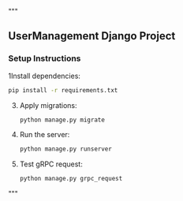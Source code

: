 """
## UserManagement Django Project

### Setup Instructions
1Install dependencies:
   ```sh
   pip install -r requirements.txt
   ```
3. Apply migrations:
   ```sh
   python manage.py migrate
   ```
4. Run the server:
   ```sh
   python manage.py runserver
   ```
5. Test gRPC request:
   ```sh
   python manage.py grpc_request
   ```
"""
